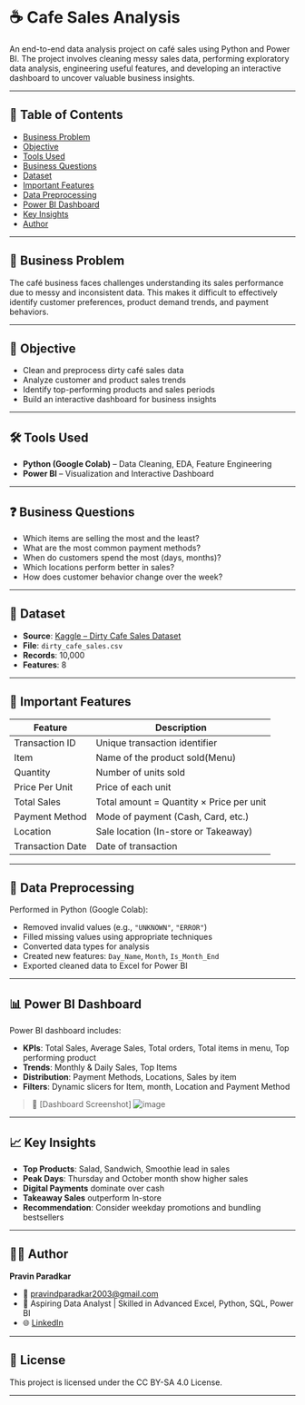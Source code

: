 # ☕ Cafe Sales Analysis

An end-to-end data analysis project on café sales using Python and Power BI. The project involves cleaning messy sales data, performing exploratory data analysis, engineering useful features, and developing an interactive dashboard to uncover valuable business insights.

---

## 📌 Table of Contents

- [Business Problem](#business-problem)
- [Objective](#objective)
- [Tools Used](#tools-used)
- [Business Questions](#business-questions)
- [Dataset](#dataset)
- [Important Features](#important-features)
- [Data Preprocessing](#data-preprocessing)
- [Power BI Dashboard](#power-bi-dashboard)
- [Key Insights](#key-insights)
- [Author](#author)

---

## 🧩 Business Problem

The café business faces challenges understanding its sales performance due to messy and inconsistent data. This makes it difficult to effectively identify customer preferences, product demand trends, and payment behaviors.

---

## 🎯 Objective

- Clean and preprocess dirty café sales data
- Analyze customer and product sales trends
- Identify top-performing products and sales periods
- Build an interactive dashboard for business insights

---

## 🛠️ Tools Used

- **Python (Google Colab)** – Data Cleaning, EDA, Feature Engineering
- **Power BI** – Visualization and Interactive Dashboard

---

## ❓ Business Questions

- Which items are selling the most and the least?
- What are the most common payment methods?
- When do customers spend the most (days, months)?
- Which locations perform better in sales?
- How does customer behavior change over the week?

---

## 📂 Dataset

- **Source**: [Kaggle – Dirty Cafe Sales Dataset](#)
- **File**: `dirty_cafe_sales.csv`
- **Records**: 10,000
- **Features**: 8

---

## 🧾 Important Features

| Feature            | Description                                  |
|--------------------|----------------------------------------------|
| Transaction ID     | Unique transaction identifier                |
| Item               | Name of the product sold(Menu)                     |
| Quantity           | Number of units sold                         |
| Price Per Unit     | Price of each unit                           |
| Total Sales        | Total amount = Quantity × Price per unit              |
| Payment Method     | Mode of payment (Cash, Card, etc.)           |
| Location           | Sale location (In-store or Takeaway)         |
| Transaction Date   | Date of transaction                          |

---

## 🧹 Data Preprocessing

Performed in Python (Google Colab):
- Removed invalid values (e.g., `"UNKNOWN"`, `"ERROR"`)
- Filled missing values using appropriate techniques
- Converted data types for analysis
- Created new features: `Day_Name`, `Month`, `Is_Month_End`
- Exported cleaned data to Excel for Power BI

---

## 📊 Power BI Dashboard

Power BI dashboard includes:
- **KPIs**: Total Sales, Average Sales, Total orders, Total items in menu, Top performing product 
- **Trends**: Monthly & Daily Sales, Top Items
- **Distribution**: Payment Methods, Locations, Sales by item
- **Filters**: Dynamic slicers for Item, month, Location and Payment Method

> 🔗 [Dashboard Screenshot]
![image](https://github.com/user-attachments/assets/17cedf59-7350-4613-8329-dce24eeced64)


---

## 📈 Key Insights

- **Top Products**: Salad, Sandwich, Smoothie lead in sales
- **Peak Days**: Thursday and October month show higher sales
- **Digital Payments** dominate over cash
- **Takeaway Sales** outperform In-store
- **Recommendation**: Consider weekday promotions and bundling bestsellers

---

## 👨‍💻 Author

**Pravin Paradkar**  
- 📧 pravindparadkar2003@gmail.com  
- 💼 Aspiring Data Analyst | Skilled in Advanced Excel, Python, SQL, Power BI  
- 🌐 [LinkedIn](https://www.linkedin.com/in/pravinparadkar/)

---

## 📜 License

This project is licensed under the CC BY-SA 4.0 License.

---
